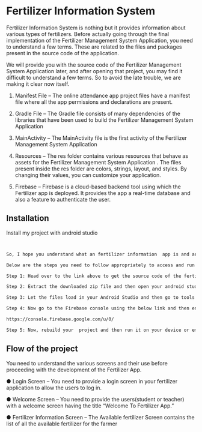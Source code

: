 
#  Fertilizer Information System 
Fertilizer Information System is nothing but it provides information about various types of fertilizers.
Before actually going through the final implementation of the Fertilizer Management System Application, you need to understand a few terms. These are related to the files and packages present in the source code of the application.

We will provide you with the source code of the Fertilizer Management System Application later, and after opening that project, you may find it difficult to understand a few terms. So to avoid the late trouble, we are making it clear now itself.

1.	Manifest File – The online attendance app project files have a manifest file where all the app permissions and declarations are present.

2.	Gradle File – The Gradle file consists of many dependencies of the libraries that have been used to build the Fertilizer Management System Application

3.	MainActivity – The MainActivity file is the first activity of the Fertilizer Management System Application

4.	Resources – The res folder contains various resources that behave as assets for the Fertilizer Management System Application . The files present inside the res folder are colors, strings, layout, and styles. By changing their values, you can customize your application.

5.	 Firebase – Firebase is a cloud-based backend tool using which the Fertilizer app is deployed. It provides the app a real-time database and also a feature to authenticate the user.




## Installation

Install my project with android studio

```bash


So, I hope you understand what an fertilizer information  app is and are ready to implement it. So, to make the process easier for you, we have attached the source code of the online attendance app along with this app. The source code of the fertilizer  information  app has comments to guide you through every line present in the code.

Below are the steps you need to follow appropriately to access and run the project in your system.

Step 1: Head over to the link above to get the source code of the fertilizer  informationt app. After opening the link, you need to download the zip file of the project.

Step 2: Extract the downloaded zip file and then open your android studio. Select open an existing project in your Android Studio and then open the attendance app project through it.

Step 3: Let the files load in your Android Studio and then go to tools and select Firebase. Now add Firebase auth and firebase real-time database.

Step 4: Now go to the Firebase console using the below link and then enable firebase authentication from there.

https://console.firebase.google.com/u/0/

Step 5: Now, rebuild your  project and then run it on your device or emulator.

```
    
## Flow of the project

You need to understand the various screens and their use before proceeding with the development of the Fertilizer App.

●	Login Screen – You need to provide a login screen in your fertilizer application to allow the users to log in. 

●	Welcome Screen – You need to provide the users(student or teacher) with a welcome screen 
having the title “Welcome To Fertilizer App.”

●	Fertilizer  Information Screen – The Available fertilizer  Screen contains the list of all the available  fertilizer  for the farmer


